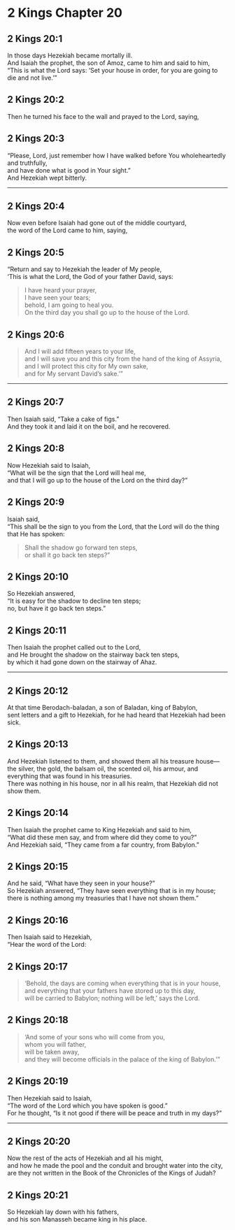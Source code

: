 # 2 Kings Chapter 20

## 2 Kings 20:1

In those days Hezekiah became mortally ill.  
And Isaiah the prophet, the son of Amoz, came to him and said to him,  
“This is what the Lord says: ‘Set your house in order, for you are going to die and not live.’”

## 2 Kings 20:2

Then he turned his face to the wall and prayed to the Lord, saying,

## 2 Kings 20:3

“Please, Lord, just remember how I have walked before You wholeheartedly and truthfully,  
and have done what is good in Your sight.”  
And Hezekiah wept bitterly.

---

## 2 Kings 20:4

Now even before Isaiah had gone out of the middle courtyard,  
the word of the Lord came to him, saying,

## 2 Kings 20:5

“Return and say to Hezekiah the leader of My people,  
‘This is what the Lord, the God of your father David, says:

> I have heard your prayer,  
> I have seen your tears;  
> behold, I am going to heal you.  
> On the third day you shall go up to the house of the Lord.

## 2 Kings 20:6

> And I will add fifteen years to your life,  
> and I will save you and this city from the hand of the king of Assyria,  
> and I will protect this city for My own sake,  
> and for My servant David’s sake.’”

---

## 2 Kings 20:7

Then Isaiah said, “Take a cake of figs.”  
And they took it and laid it on the boil, and he recovered.

## 2 Kings 20:8

Now Hezekiah said to Isaiah,  
“What will be the sign that the Lord will heal me,  
and that I will go up to the house of the Lord on the third day?”

## 2 Kings 20:9

Isaiah said,  
“This shall be the sign to you from the Lord, that the Lord will do the thing that He has spoken:

> Shall the shadow go forward ten steps,  
> or shall it go back ten steps?”

## 2 Kings 20:10

So Hezekiah answered,  
“It is easy for the shadow to decline ten steps;  
no, but have it go back ten steps.”

## 2 Kings 20:11

Then Isaiah the prophet called out to the Lord,  
and He brought the shadow on the stairway back ten steps,  
by which it had gone down on the stairway of Ahaz.

---

## 2 Kings 20:12

At that time Berodach-baladan, a son of Baladan, king of Babylon,  
sent letters and a gift to Hezekiah, for he had heard that Hezekiah had been sick.

## 2 Kings 20:13

And Hezekiah listened to them, and showed them all his treasure house—  
the silver, the gold, the balsam oil, the scented oil, his armour, and everything that was found in his treasuries.  
There was nothing in his house, nor in all his realm, that Hezekiah did not show them.

## 2 Kings 20:14

Then Isaiah the prophet came to King Hezekiah and said to him,  
“What did these men say, and from where did they come to you?”  
And Hezekiah said, “They came from a far country, from Babylon.”

## 2 Kings 20:15

And he said, “What have they seen in your house?”  
So Hezekiah answered, “They have seen everything that is in my house;  
there is nothing among my treasuries that I have not shown them.”

## 2 Kings 20:16

Then Isaiah said to Hezekiah,  
“Hear the word of the Lord:

## 2 Kings 20:17

> ‘Behold, the days are coming when everything that is in your house,  
> and everything that your fathers have stored up to this day,  
> will be carried to Babylon; nothing will be left,’ says the Lord.

## 2 Kings 20:18

> ‘And some of your sons who will come from you,  
> whom you will father,  
> will be taken away,  
> and they will become officials in the palace of the king of Babylon.’”

## 2 Kings 20:19

Then Hezekiah said to Isaiah,  
“The word of the Lord which you have spoken is good.”  
For he thought, “Is it not good if there will be peace and truth in my days?”

---

## 2 Kings 20:20

Now the rest of the acts of Hezekiah and all his might,  
and how he made the pool and the conduit and brought water into the city,  
are they not written in the Book of the Chronicles of the Kings of Judah?

## 2 Kings 20:21

So Hezekiah lay down with his fathers,  
and his son Manasseh became king in his place.
